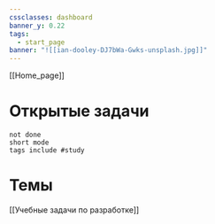 ```yaml
---
cssclasses: dashboard
banner_y: 0.22
tags:
  - start_page
banner: "![[ian-dooley-DJ7bWa-Gwks-unsplash.jpg]]"
---
```

[[Home_page]]
# Открытые задачи
```tasks
not done
short mode
tags include #study
```

# Темы
[[Учебные задачи по разработке]]
